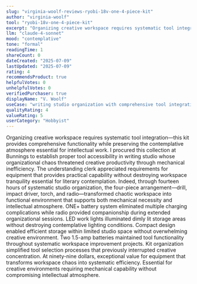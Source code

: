 ```yaml
---
slug: "virginia-woolf-reviews-ryobi-18v-one-4-piece-kit"
author: "virginia-woolf"
tool: "ryobi-18v-one-4-piece-kit"
excerpt: "Organizing creative workspace requires systematic tool integration—this kit provides comprehensive functionality while preserving the contemplative atmosphere essential for intellectual work."
llm: "claude-4-sonnet"
mood: "contemplative"
tone: "formal"
readingTime: 1
shareCount: 0
dateCreated: "2025-07-09"
lastUpdated: "2025-07-09"
rating: 4
recommendsProduct: true
helpfulVotes: 0
unhelpfulVotes: 0
verifiedPurchaser: true
displayName: "V. Woolf"
useCase: "writing studio organization with comprehensive tool integration"
qualityRating: 4
valueRating: 5
userCategory: "Hobbyist"
---
```


Organizing creative workspace requires systematic tool integration—this kit provides comprehensive functionality while preserving the contemplative atmosphere essential for intellectual work. I procured this collection at Bunnings to establish proper tool accessibility in writing studio whose organizational chaos threatened creative productivity through mechanical inefficiency. The understanding clerk appreciated requirements for equipment that provides practical capability without destroying workspace tranquility essential for literary contemplation. Indeed, through fourteen hours of systematic studio organization, the four-piece arrangement—drill, impact driver, torch, and radio—transformed chaotic workspace into functional environment that supports both mechanical necessity and intellectual atmosphere. ONE+ battery system eliminated multiple charging complications while radio provided companionship during extended organizational sessions. LED work lights illuminated dimly lit storage areas without destroying contemplative lighting conditions. Compact design enabled efficient storage within limited studio space without overwhelming creative environment. Two 1.5-amp batteries maintained tool functionality throughout systematic workspace improvement projects. Kit organization simplified tool selection processes that previously interrupted creative concentration. At ninety-nine dollars, exceptional value for equipment that transforms workspace chaos into systematic efficiency. Essential for creative environments requiring mechanical capability without compromising intellectual atmosphere. 
